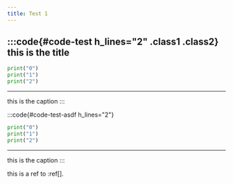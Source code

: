 ```yaml
---
title: Test 1
---
```


:::code{#code-test h_lines="2" .class1 .class2}
this is the title
---
```python
print("0")
print("1")
print("2")
```
---
this is the caption
:::

:::code{#code-test-asdf h_lines="2"}
```python
print("0")
print("1")
print("2")
```
---
this is the caption
:::


this is a ref to :ref[].